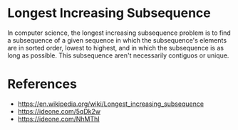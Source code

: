 # Longest Increasing Subsequence

  In computer science, the longest increasing subsequence problem is to find a subsequence of a given sequence
  in which the subsequence's elements are in sorted order, lowest to highest, and in which the subsequence is as long as possible.
  This subsequence aren't necessarily contiguos or unique.

# References

  * https://en.wikipedia.org/wiki/Longest_increasing_subsequence
  * https://ideone.com/5qDk2w
  * https://ideone.com/NhMThI
